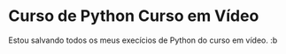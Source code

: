 # Curso de Python Curso em Vídeo
Estou salvando todos os meus execícios de Python do curso em vídeo. :b